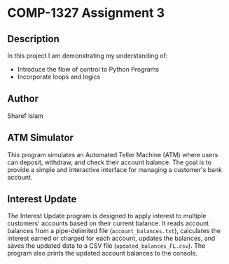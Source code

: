 # COMP-1327 Assignment 3

## Description

In this project I am demonstrating my understanding of:

- Introduce the flow of control to Python Programs
- Incorporate loops and logics

## Author

Sharef Islam

## ATM Simulator

This program simulates an Automated Teller Machine (ATM) where users can deposit, withdraw, and check their account balance. The goal is to provide a simple and interactive interface for managing a customer's bank account.

## Interest Update

The Interest Update program is designed to apply interest to multiple customers' accounts based on their current balance. It reads account balances from a pipe-delimited file (`account_balances.txt`), calculates the interest earned or charged for each account, updates the balances, and saves the updated data to a CSV file (`updated_balances_FL.csv`). The program also prints the updated account balances to the console.